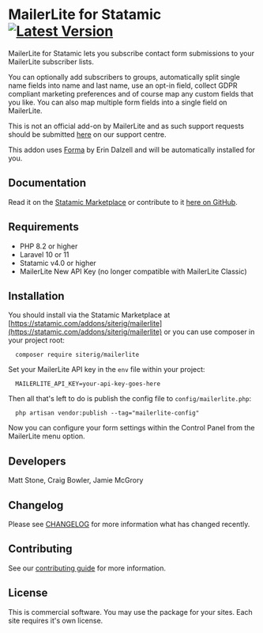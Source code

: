 # MailerLite for Statamic [![Latest Version](https://img.shields.io/github/release/siterig/statamic-mailerlite.svg?style=flat-square)](https://github.com/siterig/statamic-mailerlite/releases)

MailerLite for Statamic lets you subscribe contact form submissions to your MailerLite subscriber lists.

You can optionally add subscribers to groups, automatically split single name fields into name and last name, use an opt-in field, collect GDPR compliant marketing preferences and of course map any custom fields that you like. You can also map multiple form fields into a single field on MailerLite.

This is not an official add-on by MailerLite and as such support requests should be submitted [here](https://rockandscissor.atlassian.net/servicedesk/customer/portal/2) on our support centre.

This addon uses [Forma](https://statamic.com/addons/silentz/forma) by Erin Dalzell and will be automatically installed for you.


## Documentation

Read it on the [Statamic Marketplace](https://statamic.com/addons/siterig/mailerlite/docs) or contribute to it [here on GitHub](DOCUMENTATION.md).


## Requirements

* PHP 8.2 or higher
* Laravel 10 or 11
* Statamic v4.0 or higher
* MailerLite New API Key (no longer compatible with MailerLite Classic)


## Installation

You should install via the Statamic Marketplace at [https://statamic.com/addons/siterig/mailerlite](https://statamic.com/addons/siterig/mailerlite) or you can use composer in your project root:

```
  composer require siterig/mailerlite
```

Set your MailerLite API key in the `env` file within your project:

```
  MAILERLITE_API_KEY=your-api-key-goes-here
```

Then all that's left to do is publish the config file to `config/mailerlite.php`:

```
  php artisan vendor:publish --tag="mailerlite-config"
```

Now you can configure your form settings within the Control Panel from the MailerLite menu option.


## Developers

Matt Stone, Craig Bowler, Jamie McGrory


## Changelog

Please see [CHANGELOG](CHANGELOG.md) for more information what has changed recently.


## Contributing

See our [contributing guide](CONTRIBUTING.md) for more information.


## License

This is commercial software. You may use the package for your sites. Each site requires it's own license.

